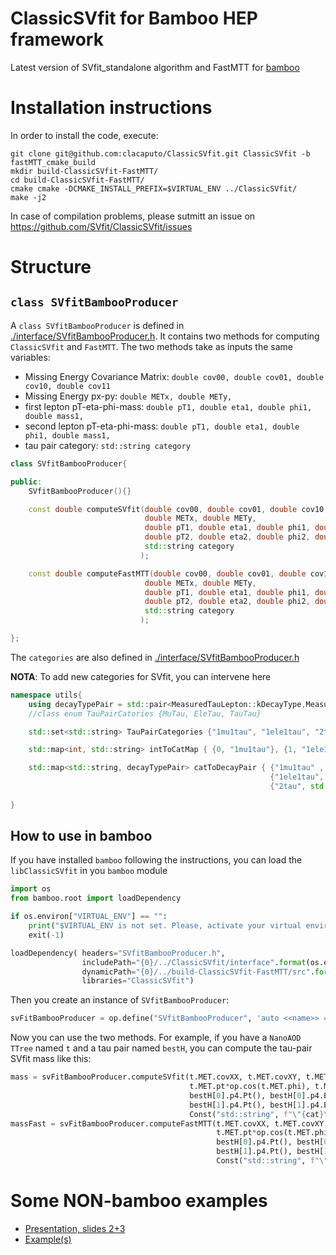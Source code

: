 # ClassicSVfit for Bamboo HEP framework
Latest version of SVfit_standalone algorithm and FastMTT for [bamboo](https://gitlab.cern.ch/cp3-cms/bamboo/-/tree/master/bamboo)

# Installation instructions

In order to install the code, execute:

```
git clone git@github.com:clacaputo/ClassicSVfit.git ClassicSVfit -b fastMTT_cmake_build
mkdir build-ClassicSVfit-FastMTT/
cd build-ClassicSVfit-FastMTT/
cmake cmake -DCMAKE_INSTALL_PREFIX=$VIRTUAL_ENV ../ClassicSVfit/
make -j2 
```

In case of compilation problems, please sutmitt an issue on
https://github.com/SVfit/ClassicSVfit/issues


# Structure

## `class SVfitBambooProducer`

A `class SVfitBambooProducer` is defined in [./interface/SVfitBambooProducer.h](./interface/SVfitBambooProducer.h). It contains two methods for computing `ClassicSVfit` and `FastMTT`.
The two methods take as inputs the same variables: 

- Missing Energy Covariance Matrix: `double cov00, double cov01, double cov10, double cov11`
- Missing Energy px-py: `double METx, double METy,`
- first lepton pT-eta-phi-mass: `double pT1, double eta1, double phi1, double mass1,`
- second lepton pT-eta-phi-mass: `double pT1, double eta1, double phi1, double mass1,`
- tau pair category: `std::string category`

```cpp
class SVfitBambooProducer{

public:
    SVfitBambooProducer(){}

    const double computeSVfit(double cov00, double cov01, double cov10, double cov11,
                              double METx, double METy, 
                              double pT1, double eta1, double phi1, double mass1,
                              double pT2, double eta2, double phi2, double mass2,
                              std::string category
                             );

    const double computeFastMTT(double cov00, double cov01, double cov10, double cov11,
                              double METx, double METy, 
                              double pT1, double eta1, double phi1, double mass1,
                              double pT2, double eta2, double phi2, double mass2,
                              std::string category
                             );

};
```

The `categories` are also defined in [./interface/SVfitBambooProducer.h](./interface/SVfitBambooProducer.h)

**NOTA**: To add new categories for SVfit, you can intervene here 

```cpp
namespace utils{
    using decayTypePair = std::pair<MeasuredTauLepton::kDecayType,MeasuredTauLepton::kDecayType>;
    //class enum TauPairCatories {MuTau, EleTau, TauTau}

    std::set<std::string> TauPairCategories {"1mu1tau", "1ele1tau", "2tau"};

    std::map<int, std::string> intToCatMap { {0, "1mu1tau"}, {1, "1ele1tau"}, { 2,"2tau"} };

    std::map<std::string, decayTypePair> catToDecayPair { {"1mu1tau" , std::make_pair(MeasuredTauLepton::kTauToMuDecay, MeasuredTauLepton::kTauToHadDecay)},
                                                          {"1ele1tau", std::make_pair(MeasuredTauLepton::kTauToElecDecay, MeasuredTauLepton::kTauToHadDecay)},
                                                          {"2tau", std::make_pair(MeasuredTauLepton::kTauToHadDecay, MeasuredTauLepton::kTauToHadDecay)}, };
    
}
```

## How to use in bamboo

If you have installed `bamboo` following the instructions, you can load the `libClassicSVfit` in you `bamboo` module

```python
import os
from bamboo.root import loadDependency 

if os.environ["VIRTUAL_ENV"] == "":
    print("$VIRTUAL_ENV is not set. Please, activate your virtual environment")
    exit(-1)

loadDependency( headers="SVfitBambooProducer.h",
                includePath="{0}/../ClassicSVfit/interface".format(os.environ["VIRTUAL_ENV"]),
                dynamicPath="{0}/../build-ClassicSVfit-FastMTT/src".format(os.environ["VIRTUAL_ENV"]), 
                libraries="ClassicSVfit")
```

Then you create an instance of `SVfitBambooProducer`:

```python
svFitBambooProducer = op.define("SVfitBambooProducer", 'auto <<name>> = SVfitBambooProducer();')
```

Now you can use the two methods. For example, if you have a `NanoAOD TTree` named `t` and a tau pair named `bestH`, you can compute the tau-pair SVfit mass like this:

```python
mass = svFitBambooProducer.computeSVfit(t.MET.covXX, t.MET.covXY, t.MET.covXY, t.MET.covYY,
                                        t.MET.pt*op.cos(t.MET.phi), t.MET.pt*op.cos(t.MET.phi),
                                        bestH[0].p4.Pt(), bestH[0].p4.Eta(), bestH[0].p4.Phi(), bestH[0].p4.M(),
                                        bestH[1].p4.Pt(), bestH[1].p4.Eta(), bestH[1].p4.Phi(), bestH[1].p4.M(),
                                        Const("std::string", f"\"{cat}\"") )
massFast = svFitBambooProducer.computeFastMTT(t.MET.covXX, t.MET.covXY, t.MET.covXY, t.MET.covYY,
                                              t.MET.pt*op.cos(t.MET.phi), t.MET.pt*op.cos(t.MET.phi),
                                              bestH[0].p4.Pt(), bestH[0].p4.Eta(), bestH[0].p4.Phi(), bestH[0].p4.M(),
                                              bestH[1].p4.Pt(), bestH[1].p4.Eta(), bestH[1].p4.Phi(), bestH[1].p4.M(),
                                              Const("std::string", f"\"{cat}\"") )
```

# Some NON-bamboo examples

- [Presentation, slides 2+3](https://indico.cern.ch/event/684622/contributions/2807248/attachments/1575090/2487044/presentation_tmuller.pdf)
- [Example(s)](https://github.com/SVfit/ClassicSVfit/blob/master/bin/testClassicSVfit.cc)
